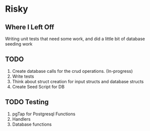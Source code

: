 # Risky

## Where I Left Off
Writing unit tests that need some work, and did a little bit of database seeding work

## TODO
1. Create database calls for the crud operations. (In-progress)
2. Write tests
3. Think about struct creation for input structs and database structs
3. Create Seed Script for DB


## TODO Testing
1. pgTap for Postgresql Functions
2. Handlers
3. Database functions